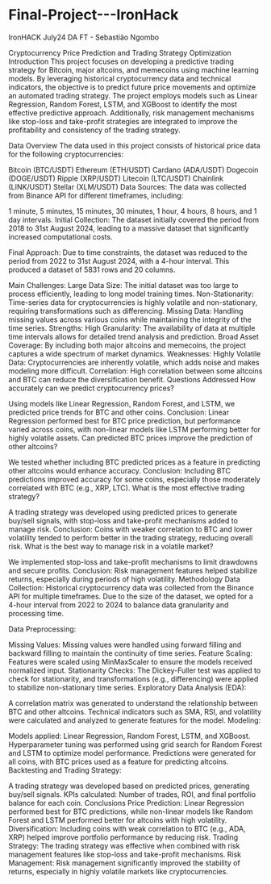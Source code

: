 # Final-Project---IronHack
 IronHACK July24 DA FT - Sebastião Ngombo

Cryptocurrency Price Prediction and Trading Strategy Optimization
Introduction
This project focuses on developing a predictive trading strategy for Bitcoin, major altcoins, and memecoins using machine learning models. By leveraging historical cryptocurrency data and technical indicators, the objective is to predict future price movements and optimize an automated trading strategy. The project employs models such as Linear Regression, Random Forest, LSTM, and XGBoost to identify the most effective predictive approach. Additionally, risk management mechanisms like stop-loss and take-profit strategies are integrated to improve the profitability and consistency of the trading strategy.

Data
Overview
The data used in this project consists of historical price data for the following cryptocurrencies:

Bitcoin (BTC/USDT)
Ethereum (ETH/USDT)
Cardano (ADA/USDT)
Dogecoin (DOGE/USDT)
Ripple (XRP/USDT)
Litecoin (LTC/USDT)
Chainlink (LINK/USDT)
Stellar (XLM/USDT)
Data Sources:
The data was collected from Binance API for different timeframes, including:

1 minute, 5 minutes, 15 minutes, 30 minutes, 1 hour, 4 hours, 8 hours, and 1 day intervals.
Initial Collection: The dataset initially covered the period from 2018 to 31st August 2024, leading to a massive dataset that significantly increased computational costs.

Final Approach: Due to time constraints, the dataset was reduced to the period from 2022 to 31st August 2024, with a 4-hour interval. This produced a dataset of 5831 rows and 20 columns.

Main Challenges:
Large Data Size: The initial dataset was too large to process efficiently, leading to long model training times.
Non-Stationarity: Time-series data for cryptocurrencies is highly volatile and non-stationary, requiring transformations such as differencing.
Missing Data: Handling missing values across various coins while maintaining the integrity of the time series.
Strengths:
High Granularity: The availability of data at multiple time intervals allows for detailed trend analysis and prediction.
Broad Asset Coverage: By including both major altcoins and memecoins, the project captures a wide spectrum of market dynamics.
Weaknesses:
Highly Volatile Data: Cryptocurrencies are inherently volatile, which adds noise and makes modeling more difficult.
Correlation: High correlation between some altcoins and BTC can reduce the diversification benefit.
Questions Addressed
How accurately can we predict cryptocurrency prices?

Using models like Linear Regression, Random Forest, and LSTM, we predicted price trends for BTC and other coins.
Conclusion: Linear Regression performed best for BTC price prediction, but performance varied across coins, with non-linear models like LSTM performing better for highly volatile assets.
Can predicted BTC prices improve the prediction of other altcoins?

We tested whether including BTC predicted prices as a feature in predicting other altcoins would enhance accuracy.
Conclusion: Including BTC predictions improved accuracy for some coins, especially those moderately correlated with BTC (e.g., XRP, LTC).
What is the most effective trading strategy?

A trading strategy was developed using predicted prices to generate buy/sell signals, with stop-loss and take-profit mechanisms added to manage risk.
Conclusion: Coins with weaker correlation to BTC and lower volatility tended to perform better in the trading strategy, reducing overall risk.
What is the best way to manage risk in a volatile market?

We implemented stop-loss and take-profit mechanisms to limit drawdowns and secure profits.
Conclusion: Risk management features helped stabilize returns, especially during periods of high volatility.
Methodology
Data Collection: Historical cryptocurrency data was collected from the Binance API for multiple timeframes. Due to the size of the dataset, we opted for a 4-hour interval from 2022 to 2024 to balance data granularity and processing time.

Data Preprocessing:

Missing Values: Missing values were handled using forward filling and backward filling to maintain the continuity of time series.
Feature Scaling: Features were scaled using MinMaxScaler to ensure the models received normalized input.
Stationarity Checks: The Dickey-Fuller test was applied to check for stationarity, and transformations (e.g., differencing) were applied to stabilize non-stationary time series.
Exploratory Data Analysis (EDA):

A correlation matrix was generated to understand the relationship between BTC and other altcoins.
Technical indicators such as SMA, RSI, and volatility were calculated and analyzed to generate features for the model.
Modeling:

Models applied: Linear Regression, Random Forest, LSTM, and XGBoost.
Hyperparameter tuning was performed using grid search for Random Forest and LSTM to optimize model performance.
Predictions were generated for all coins, with BTC prices used as a feature for predicting altcoins.
Backtesting and Trading Strategy:

A trading strategy was developed based on predicted prices, generating buy/sell signals.
KPIs calculated: Number of trades, ROI, and final portfolio balance for each coin.
Conclusions
Price Prediction: Linear Regression performed best for BTC predictions, while non-linear models like Random Forest and LSTM performed better for altcoins with high volatility.
Diversification: Including coins with weak correlation to BTC (e.g., ADA, XRP) helped improve portfolio performance by reducing risk.
Trading Strategy: The trading strategy was effective when combined with risk management features like stop-loss and take-profit mechanisms.
Risk Management: Risk management significantly improved the stability of returns, especially in highly volatile markets like cryptocurrencies.
